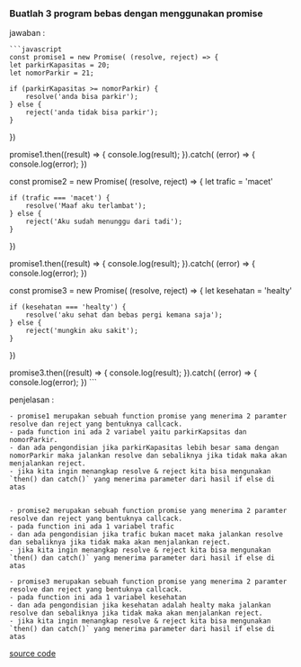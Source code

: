 ### Buatlah 3 program bebas dengan menggunakan promise

jawaban :

    ```javascript
    const promise1 = new Promise( (resolve, reject) => {
    let parkirKapasitas = 20;
    let nomorParkir = 21;

    if (parkirKapasitas >= nomorParkir) {
        resolve('anda bisa parkir');
    } else {
        reject('anda tidak bisa parkir');
    }
})

promise1.then((result) => {
    console.log(result);
}).catch( (error) => {
    console.log(error);
})

const promise2 = new Promise( (resolve, reject) => {
    let trafic = 'macet'

    if (trafic === 'macet') {
        resolve('Maaf aku terlambat');
    } else {
        reject('Aku sudah menunggu dari tadi');
    }
})

promise1.then((result) => {
    console.log(result);
}).catch( (error) => {
    console.log(error);
})

const promise3 = new Promise( (resolve, reject) => {
    let kesehatan = 'healty'

    if (kesehatan === 'healty') {
        resolve('aku sehat dan bebas pergi kemana saja');
    } else {
        reject('mungkin aku sakit');
    }
})

promise3.then((result) => {
    console.log(result);
}).catch( (error) => {
    console.log(error);
})
    ```

penjelasan :

    - promise1 merupakan sebuah function promise yang menerima 2 paramter resolve dan reject yang bentuknya callcack.
    - pada function ini ada 2 variabel yaitu parkirKapsitas dan nomorParkir.
    - dan ada pengondisian jika parkirKapasitas lebih besar sama dengan nomorParkir maka jalankan resolve dan sebaliknya jika tidak maka akan menjalankan reject.
    - jika kita ingin menangkap resolve & reject kita bisa mengunakan `then() dan catch()` yang menerima parameter dari hasil if else di atas


    - promise2 merupakan sebuah function promise yang menerima 2 paramter resolve dan reject yang bentuknya callcack.
    - pada function ini ada 1 variabel trafic
    - dan ada pengondisian jika trafic bukan macet maka jalankan resolve dan sebaliknya jika tidak maka akan menjalankan reject.
    - jika kita ingin menangkap resolve & reject kita bisa mengunakan `then() dan catch()` yang menerima parameter dari hasil if else di atas

    - promise3 merupakan sebuah function promise yang menerima 2 paramter resolve dan reject yang bentuknya callcack.
    - pada function ini ada 1 variabel kesehatan
    - dan ada pengondisian jika kesehatan adalah healty maka jalankan resolve dan sebaliknya jika tidak maka akan menjalankan reject.
    - jika kita ingin menangkap resolve & reject kita bisa mengunakan `then() dan catch()` yang menerima parameter dari hasil if else di atas

[source code](https://playcode.io/736417/)
